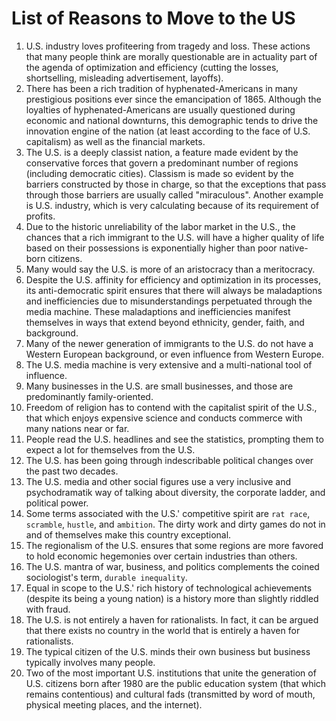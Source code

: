 # List of Reasons to Move to the US

1. U.S. industry loves profiteering from tragedy and loss. These actions that many people think are morally questionable are in actuality part of the agenda of optimization and 
   efficiency (cutting the losses, shortselling, misleading advertisement, layoffs).
2. There has been a rich tradition of hyphenated-Americans in many prestigious positions ever since the emancipation of 1865. Although the loyalties of hyphenated-Americans are 
   usually questioned during economic and national downturns, this demographic tends to drive the innovation engine of the nation (at least according to the face of U.S. capitalism)
   as well as the financial markets. 
3.  The U.S. is a deeply classist nation, a feature made evident by the conservative forces that govern a predominant number of regions (including democratic cities). 
    Classism is made so evident by the barriers constructed by those in charge, so that the exceptions that pass through those barriers are usually called "miraculous".
    Another example is U.S. industry, which is very calculating because of its requirement of profits.
4. Due to the historic unreliability of the labor market in the U.S., the chances that a rich immigrant to the U.S. will have a higher quality of life based on their possessions is
   exponentially higher than poor native-born citizens.
5. Many would say the U.S. is more of an aristocracy than a meritocracy.
6. Despite the U.S. affinity for efficiency and optimization in its processes, its anti-democratic spirit ensures that there will always be maladaptions and inefficiencies due
   to misunderstandings perpetuated through the media machine. These maladaptions and inefficiencies manifest themselves in ways that extend beyond ethnicity, gender, faith, and
   background.
7. Many of the newer generation of immigrants to the U.S. do not have a Western European background, or even influence from Western Europe.
8. The U.S. media machine is very extensive and a multi-national tool of influence.
9. Many businesses in the U.S. are small businesses, and those are predominantly family-oriented.
10. Freedom of religion has to contend with the capitalist spirit of the U.S., that which enjoys expensive science and conducts commerce with many nations near or far. 
11. People read the U.S. headlines and see the statistics, prompting them to expect a lot for themselves from the U.S.
12. The U.S. has been going through indescribable political changes over the past two decades.
13. The U.S. media and other social figures use a very inclusive and psychodramatik way of talking about diversity, the corporate ladder, and political power.
14. Some terms associated with the U.S.' competitive spirit are `rat race`, `scramble`, `hustle`, and `ambition`. The dirty work and dirty games do not in and of themselves
    make this country exceptional.
15. The regionalism of the U.S. ensures that some regions are more favored to hold economic hegemonies over certain industries than others.
16. The U.S. mantra of war, business, and politics complements the coined sociologist's term, `durable inequality`.
17. Equal in scope to the U.S.' rich history of technological achievements (despite its being a young nation) is a history more than slightly riddled with fraud. 
18. The U.S. is not entirely a haven for rationalists. In fact, it can be argued that there exists no country in the world that is entirely a haven for rationalists.
19. The typical citizen of the U.S. minds their own business but business typically involves many people. 
20. Two of the most important U.S. institutions that unite the generation of U.S. citizens born after 1980 are the public education system (that which remains contentious) and
    cultural fads (transmitted by word of mouth, physical meeting places, and the internet). 
